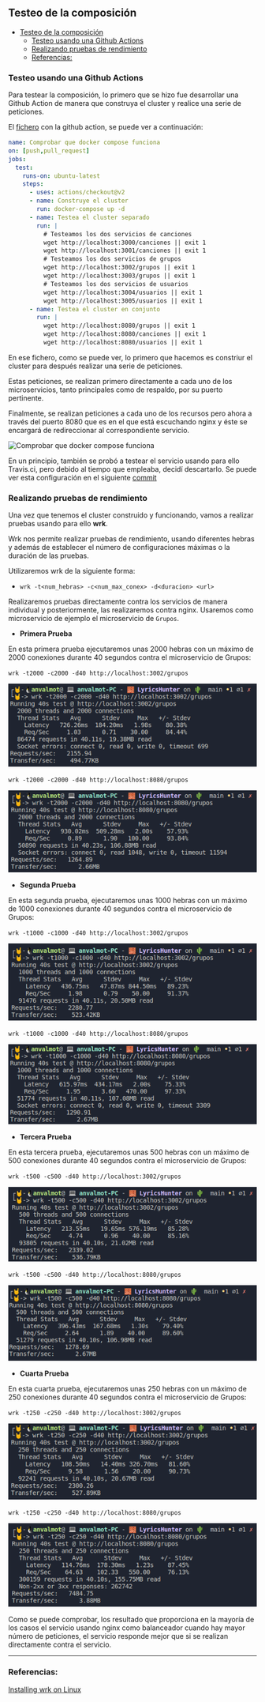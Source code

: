 ## Testeo de la composición

<!-- ![](../Img/ "") -->
- [Testeo de la composición](#testeo-de-la-composición)
  - [Testeo usando una Github Actions](#testeo-usando-una-github-actions)
  - [Realizando pruebas de rendimiento](#realizando-pruebas-de-rendimiento)
  - [Referencias:](#referencias)
  
### Testeo usando una Github Actions

Para testear la composición, lo primero que se hizo fue desarrollar una Github Action de manera que construya el cluster y realice una serie de peticiones. 

El [fichero](../../.github/workflows/tester-DockerCompose.yml) con la github action, se puede ver a continuación:
```yml
name: Comprobar que docker compose funciona
on: [push,pull_request]
jobs:
  test:
    runs-on: ubuntu-latest
    steps:
      - uses: actions/checkout@v2
      - name: Construye el cluster
        run: docker-compose up -d      
      - name: Testea el cluster separado
        run: |
          # Testeamos los dos servicios de canciones
          wget http://localhost:3000/canciones || exit 1
          wget http://localhost:3001/canciones || exit 1          
          # Testeamos los dos servicios de grupos
          wget http://localhost:3002/grupos || exit 1
          wget http://localhost:3003/grupos || exit 1
          # Testeamos los dos servicios de usuarios
          wget http://localhost:3004/usuarios || exit 1
          wget http://localhost:3005/usuarios || exit 1
      - name: Testea el cluster en conjunto
        run: |
          wget http://localhost:8080/grupos || exit 1
          wget http://localhost:8080/canciones || exit 1
          wget http://localhost:8080/usuarios || exit 1
```
En ese fichero, como se puede ver, lo primero que hacemos es constriur el cluster para después realizar una serie de peticiones. 

Estas peticiones, se realizan primero directamente a cada uno de los microservicios, tanto principales como de respaldo, por su puerto pertinente.

Finalmente, se realizan peticiones a cada uno de los recursos pero ahora a través del puerto 8080 que es en el que está escuchando nginx y éste se encargará de redireccionar al correspondiente servicio.

![Comprobar que docker compose funciona](https://github.com/AngelValera/LyricsHunter/workflows/Comprobar%20que%20docker%20compose%20funciona/badge.svg)

En un principio, también se probó a testear el servicio usando para ello Travis.ci, pero debido al tiempo que empleaba, decidí descartarlo. Se puede ver esta configuración en el siguiente [commit](https://github.com/AngelValera/LyricsHunter/blob/13f29ea48480d4d164ae4c80f5f79334d3760583/.travis.yml)

### Realizando pruebas de rendimiento

Una vez que tenemos el cluster construido y funcionando, vamos a realizar pruebas usando para ello **wrk**. 

Wrk nos permite realizar pruebas de rendimiento, usando diferentes hebras y además de establecer el número de configuraciones máximas o la duración de las pruebas.

Utilizaremos wrk de la siguiente forma:

- `wrk -t<num_hebras> -c<num_max_conex> -d<duracion> <url>`

Realizaremos pruebas directamente contra los servicios de manera individual y posteriormente, las realizaremos contra nginx. Usaremos como microservicio de ejemplo el microservicio de `Grupos`.

- **Primera Prueba**

En esta primera prueba ejecutaremos unas 2000 hebras con un máximo de 2000 conexiones durante 40 segundos contra el microservicio de Grupos:

`wrk -t2000 -c2000 -d40 http://localhost:3002/grupos`

![Ejecución de la primera prueba](../Img/Img_Benchmarks/p1.png "Ejecución de la primera prueba") 

`wrk -t2000 -c2000 -d40 http://localhost:8080/grupos`

![Ejecución de la primera prueba](../Img/Img_Benchmarks/p2.png "Ejecución de la primera prueba") 


- **Segunda Prueba**

En esta segunda prueba, ejecutaremos unas 1000 hebras con un máximo de 1000 conexiones durante 40 segundos contra el microservicio de Grupos:

`wrk -t1000 -c1000 -d40 http://localhost:3002/grupos`

![Ejecución de la segunda prueba](../Img/Img_Benchmarks/p3.png "Ejecución de la segunda prueba") 

`wrk -t1000 -c1000 -d40 http://localhost:8080/grupos`

![Ejecución de la segunda prueba](../Img/Img_Benchmarks/p4.png "Ejecución de la segunda prueba") 


- **Tercera Prueba**

En esta tercera prueba, ejecutaremos unas 500 hebras con un máximo de 500 conexiones durante 40 segundos contra el microservicio de Grupos:

`wrk -t500 -c500 -d40 http://localhost:3002/grupos`

![Ejecución de la tercera prueba](../Img/Img_Benchmarks/p5.png "Ejecución de la tercera prueba") 

`wrk -t500 -c500 -d40 http://localhost:8080/grupos`

![Ejecución de la tercera prueba](../Img/Img_Benchmarks/p6.png "Ejecución de la tercera prueba") 

- **Cuarta Prueba**

En esta cuarta prueba, ejecutaremos unas 250 hebras con un máximo de 250 conexiones durante 40 segundos contra el microservicio de Grupos:

`wrk -t250 -c250 -d40 http://localhost:3002/grupos`

![Ejecución de la cuarta prueba](../Img/Img_Benchmarks/p7.png "Ejecución de la cuarta prueba") 

`wrk -t250 -c250 -d40 http://localhost:8080/grupos`

![Ejecución de la cuarta prueba](../Img/Img_Benchmarks/p8.png "Ejecución de la cuarta prueba") 


Como se puede comprobar, los resultado que proporciona en la mayoría de los casos el servicio usando nginx como balanceador cuando hay mayor número de peticiones, el servicio responde mejor que si se realizan directamente contra el servicio.

---
### Referencias:

[Installing wrk on Linux](https://github.com/wg/wrk/wiki/Installing-Wrk-on-Linux)

[]()

[]()

[]()

[]()

[]()